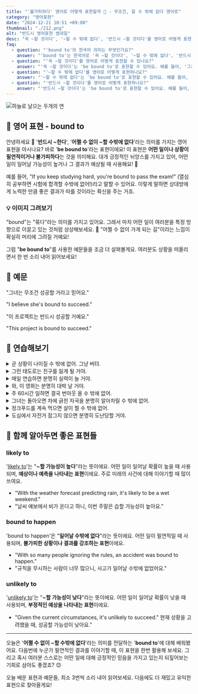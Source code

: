 ```yaml
---
title: "'불가피하다' 영어로 어떻게 표현할까 🔮 - 무조건, 할 수 밖에 없다 영어로"
category: "영어표현"
date: "2024-12-21 10:51 +09:00"
thumbnail: "./212.png"
alt: "반드시 영어표현 썸네일"
desc: "꼭 ~할 것이다', '~할 수 밖에 없다', '반드시 ~할 것이다'를 영어로 어떻게 표현하면 좋을까요? '그는 성공할 수밖에 없어', '이 일은 지연될 수밖에 없어', '그들은 결국 만날 거야' 등을 영어로 표현하는 법을 배워봅시다. 다양한 예문을 통해서 연습하고 본인의 표현으로 만들어 보세요."
faq:
  - question: "'bound to'의 한국어 의미는 무엇인가요?"
    answer: "'bound to'는 한국어로 '꼭 ~할 것이다', '~할 수 밖에 없다', '반드시 ~할 것이다' 등으로 해석될 수 있어요."
  - question: "'꼭 ~할 것이다'를 영어로 어떻게 표현할 수 있나요?"
    answer: "'꼭 ~할 것이다'는 'be bound to'로 표현할 수 있어요. 예를 들어, '그는 성공할 수밖에 없어'는 'He is bound to succeed'로 말할 수 있어요."
  - question: "'~할 수 밖에 없다'를 영어로 어떻게 표현하나요?"
    answer: "'~할 수 밖에 없다'는 'be bound to'로 표현할 수 있어요. 예를 들어, '이 일은 지연될 수밖에 없어'는 'This task is bound to be delayed'로 말할 수 있어요."
  - question: "'반드시 ~할 것이다'를 영어로 어떻게 표현하나요?"
    answer: "'반드시 ~할 것이다'는 'be bound to'로 표현할 수 있어요. 예를 들어, '그들은 결국 만날 거야'는 'They are bound to meet eventually'로 말할 수 있어요."
---
```


![하늘로 날으는 두개의 연](./212-1.jpg)

## 🌟 영어 표현 - bound to

안녕하세요 👋 '**반드시 ~한다**', '**어쩔 수 없이 ~할 수밖에 없다**'라는 의미를 가지는 영어 표현을 아시나요? 바로 '**be bound to**'라는 표현이에요! 이 표현은 **어떤 일이나 상황이 필연적이거나 불가피하다**는 것을 의미해요. 대개 긍정적인 뉘앙스를 가지고 있어, 어떤 일이 일어날 가능성이 높거나 그 결과가 예상될 때 사용해요! 🌟

예를 들어, "If you keep studying hard, you're bound to pass the exam!" (열심히 공부하면 시험에 합격할 수밖에 없어!)라고 말할 수 있어요. 이렇게 말하면 상대방에게 노력한 만큼 좋은 결과가 따를 것이라는 확신을 주는 거죠.

### 💡 이미지 그려보기

"bound"는 "묶다"라는 의미를 가지고 있어요. 그래서 마치 어떤 일이 여러분을 특정 방향으로 이끌고 있는 것처럼 상상해보세요. 🎈 "어쩔 수 없이 가게 되는 길"이라는 느낌이 확실히 머리에 그려질 거예요!

그럼 "**be bound to**"를 사용한 예문들을 조금 더 살펴볼게요. 여러분도 상황을 떠올리면서 한 번 소리 내어 읽어보세요!

## 📖 예문

"그녀는 무조건 성공할 거라고 믿어요."

"I believe she's bound to succeed."

"이 프로젝트는 반드시 성공할 거예요."

"This project is bound to succeed."

## 💬 연습해보기

<details>
<summary>곧 상황이 나이질 수 밖에 없어. 그냥 버텨.</summary>
<span>Things are bound to get better soon. Just <a href="/blog/in-english/067.hang-in-there/">hang in there</a>.</span>
</details>

<details>
<summary>그런 태도로는 친구를 잃게 될 거야.</summary>
<span>With that attitude, he's bound to lose friends.</span>
</details>

<details>
<summary>매일 연습하면 분명히 실력이 늘 거야.</summary>
<span>If you keep practicing every day, you're bound to improve.</span>
</details>

<details>
<summary>와, 이 영화는 분명히 대박 날 거야.</summary>
<span>Man, this movie is bound to be a hit.</span>
</details>

<details>
<summary>주 60시간 일하면 결국 번아웃 올 수 밖에 없어.</summary>
<span>Working sixty hours a week, you're bound to burn out eventually.</span>
</details>

<details>
<summary>그녀는 돌아오면 차에 긁힌 자국을 분명히 알아차릴 수 밖에 없어.</summary>
<span>She's bound to notice the scratch on her car when she gets back.</span>
</details>

<details>
<summary>정크푸드를 계속 먹으면 살이 찔 수 밖에 없어.</summary>
<span>If you keep eating junk food, you're bound to <a href="/blog/in-english/038.gain-some-weight/">gain weight</a>.</span>
</details>

<details>
<summary>도심에서 자전거 잠그지 않으면 분명히 도난당할 거야.</summary>
<span>If you leave your bike unlocked downtown, it's bound to get stolen.</span>
</details>

## 🤝 함께 알아두면 좋은 표현들

### likely to

'[likely to](/blog/in-english/208.likely-to/)'는 "**~할 가능성이 높다**"라는 뜻이에요. 어떤 일이 일어날 확률이 높을 때 사용되며, **예상이나 예측을 나타내는 표현**이에요. 주로 미래의 사건에 대해 이야기할 때 많이 쓰여요.

- "With the weather forecast predicting rain, it's likely to be a wet weekend."
- "날씨 예보에서 비가 온다고 하니, 이번 주말은 습할 가능성이 높아요."

### bound to happen

'bound to happen'은 "**일어날 수밖에 없다**"라는 뜻이에요. 어떤 일이 필연적일 때 사용되며, **불가피한 상황이나 결과를 강조하는 표현**이에요.

- "With so many people ignoring the rules, an accident was bound to happen."
- "규칙을 무시하는 사람이 너무 많으니, 사고가 일어날 수밖에 없었어요."

### unlikely to

'[unlikely to](/blog/가능성이-거의-없어-영어표현/)'는 "**~할 가능성이 낮다**"라는 뜻이에요. 어떤 일이 일어날 확률이 낮을 때 사용되며, **부정적인 예상을 나타내는 표현**이에요.

- "Given the current circumstances, it's unlikely to succeed."
  현재 상황을 고려했을 때, 성공할 가능성이 낮아요."

---

오늘은 '**어쩔 수 없이 ~할 수밖에 없다**'라는 의미를 전달하는 '**bound to**'에 대해 배워봤어요. 다음번에 누군가 필연적인 결과를 이야기할 때, 이 표현을 한번 활용해 보세요. 그리고 혹시 여러분 스스로는 어떤 일에 대해 긍정적인 믿음을 가지고 있는지 되짚어보는 기회로 삼아도 좋겠죠? 😊

오늘 배운 표현과 예문들, 최소 3번씩 소리 내어 읽어보세요. 다음에도 더 재밌고 유익한 표현으로 찾아올게요!

